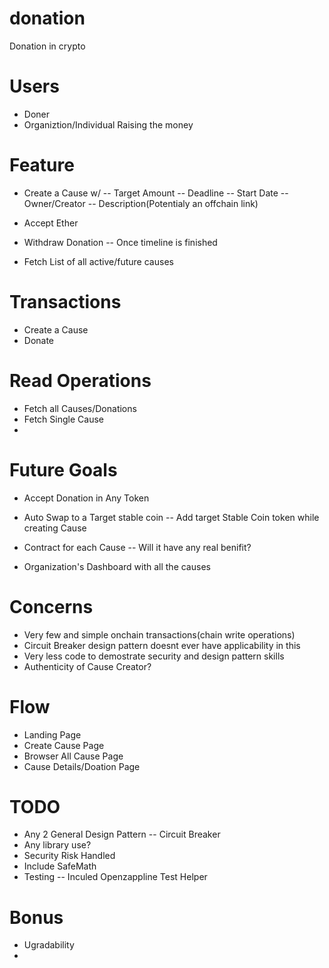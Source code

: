 # donation
Donation in crypto

# Users
- Doner 
- Organiztion/Individual Raising the money

# Feature
- Create a Cause w/
-- Target Amount
-- Deadline
-- Start Date
-- Owner/Creator
-- Description(Potentialy an offchain link)

- Accept Ether

- Withdraw Donation
-- Once timeline is finished

- Fetch List of all active/future causes

# Transactions
- Create a Cause
- Donate
# Read Operations
- Fetch all Causes/Donations
- Fetch Single Cause
- 

# Future Goals
- Accept Donation in Any Token

- Auto Swap to a Target stable coin
-- Add target Stable Coin token while creating Cause

- Contract for each Cause
-- Will it have any real benifit?

- Organization's Dashboard with all the causes

# Concerns
- Very few and simple onchain transactions(chain write operations)
- Circuit Breaker design pattern doesnt ever have applicability in this
- Very less code to demostrate security and design pattern skills
- Authenticity of Cause Creator?

# Flow
- Landing Page
- Create Cause Page
- Browser All Cause Page
- Cause Details/Doation Page

# TODO
- Any 2 General Design Pattern
-- Circuit Breaker
- Any library use?
- Security Risk Handled
- Include SafeMath
- Testing
-- Inculed Openzappline Test Helper

# Bonus
- Ugradability
- 